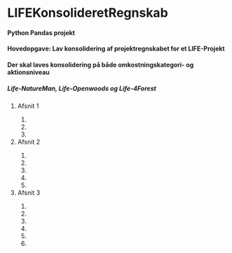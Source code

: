 # LIFEKonsolideretRegnskab
<h4>Python Pandas projekt</h4>

<h4>Hovedopgave: Lav konsolidering af projektregnskabet for et LIFE-Projekt</h4>

<h4>Der skal laves konsolidering på både omkostningskategori- og aktionsniveau</h4>
<h5>Life-NatureMan, Life-Openwoods og Life-4Forest</h5>

<ol>
    <li>Afsnit 1</li>
    <ol>
        <li></li>
        <li></li>
        <li></li>
    </ol>
    <li>Afsnit 2</li>
    <ol>
        <li></li>
        <li></li>
        <li></li>
        <li></li>
        <li></li>
    </ol>
    <li>Afsnit 3</li>
    <ol>
        <li></li>
        <li></li>
        <li></li>
        <li></li>
		<li><li> 
    </ol>


</ol>

